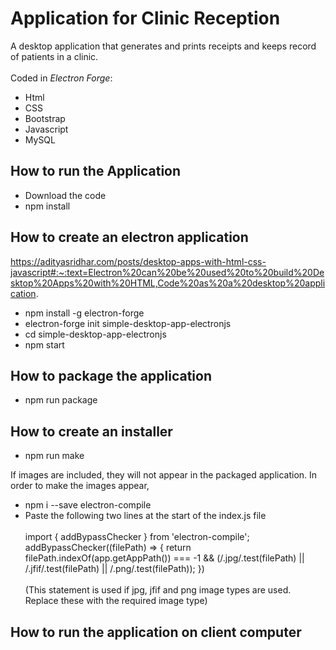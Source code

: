 # Application for Clinic Reception
A desktop application that generates and prints receipts and keeps record of patients in a clinic. 
<br><br>
Coded in *Electron Forge*: 
- Html 
- CSS 
- Bootstrap 
- Javascript
- MySQL 

## How to run the Application
- Download the code
- npm install

## How to create an electron application
https://adityasridhar.com/posts/desktop-apps-with-html-css-javascript#:~:text=Electron%20can%20be%20used%20to%20build%20Desktop%20Apps%20with%20HTML,Code%20as%20a%20desktop%20application.

- npm install -g electron-forge 
- electron-forge init simple-desktop-app-electronjs
- cd simple-desktop-app-electronjs
- npm start

## How to package the application
- npm run package

## How to create an installer
- npm run make

If images are included, they will not appear in the packaged application. In order to make the images appear,
- npm i --save electron-compile 
- Paste the following two lines at the start of the index.js file <br><br>
import { addBypassChecker } from 'electron-compile'; <br>
addBypassChecker((filePath) => { return filePath.indexOf(app.getAppPath()) === -1 && (/.jpg/.test(filePath) || /.jfif/.test(filePath) || /.png/.test(filePath)); }) <br><br>
(This statement is used if jpg, jfif and png image types are used. Replace these with the required image type) <br>
  
## How to run the application on client computer


